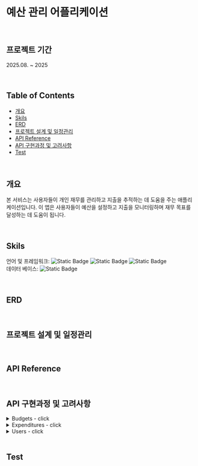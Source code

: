 
# 예산 관리 어플리케이션

<br/>

## 프로젝트 기간
2025.08. ~ 2025

<br/>

## Table of Contents
- [개요](#개요)
- [Skils](skils)
- [ERD](#erd)
- [프로젝트 설계 및 일정관리](#프로젝트-설계-및-일정관리)
- [API Reference](#api-reference)
- [API 구현과정 및 고려사항](#api-구현과정-및-고려사항)
- [Test](#test)

<br/>

## 개요
본 서비스는 사용자들이 개인 재무를 관리하고 지출을 추적하는 데 도움을 주는 애플리케이션입니다. 이 앱은 사용자들이 예산을 설정하고 지출을 모니터링하며 재무 목표를 달성하는 데 도움이 됩니다.

<br/>

## Skils
언어 및 프레임워크: ![Static Badge](https://img.shields.io/badge/Java-red)
![Static Badge](https://img.shields.io/badge/SpringBoot-grean)
![Static Badge](https://img.shields.io/badge/SpringDataJPA-grean)
<br/>
데이터 베이스: ![Static Badge](https://img.shields.io/badge/postgreSQL-blue)

<br/>

## ERD

<br/>

## 프로젝트 설계 및 일정관리


<br/>

## API Reference


<br/>

## API 구현과정 및 고려사항
<details>
<summary>Budgets - click</summary>

- Budget 카테고리 목록 조회
    - [GET] /api/budget-categories
    
- Budget 설정
    - [POST] /api/budgets
    
- Budget 수정
    - [PATCH] /api/budgets/{budgetId}
    
- Budget 설계 추천
    - [GET] /api/budgets/recommend
    
</details>

<details>
<summary>Expenditures - click</summary>

- Expenditure 생성
    - [POST] /api/expenditures

- Expenditure 수정
    - [PATCH] /api/expenditures/{expenditureId}

- Expenditure 목록 조회
    - [GET] /api/expenditures

- Expenditure 상세 조회
    - [GET] /api/expenditures/{expenditureId}

- Expenditure 삭제
    - [DELETE] /api/expenditures/{expenditureId}
    
- Expenditure 합계 제외
    - [PATCH] /api/expenditures/except/{expenditureId}
    
- Expenditure 추천
    - [GET] /api/expenditure/recommend
    
- Expenditure 안내
    - [GET] /api/expenditure/guide
    
</details>

<details>
<summary>Users - click</summary>

- User 회원가입
    - [POST] /api/users
    
- User 로그인
    - [POST] /api/users/login
    
</details>
<br/>

## Test

